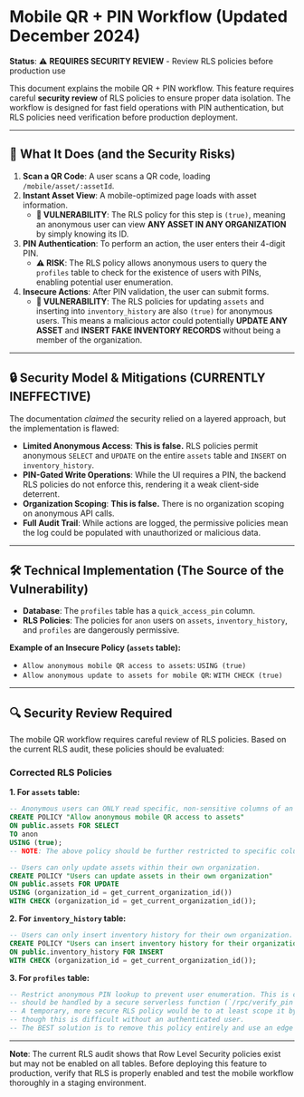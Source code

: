 # Mobile QR + PIN Workflow (Updated December 2024)

**Status**: ⚠️ **REQUIRES SECURITY REVIEW** - Review RLS policies before production use

This document explains the mobile QR + PIN workflow. This feature requires careful **security review** of RLS policies to ensure proper data isolation. The workflow is designed for fast field operations with PIN authentication, but RLS policies need verification before production deployment.

---

## 🎯 **What It Does (and the Security Risks)**

1.  **Scan a QR Code**: A user scans a QR code, loading `/mobile/asset/:assetId`.
2.  **Instant Asset View**: A mobile-optimized page loads with asset information.
    -   **🚨 VULNERABILITY**: The RLS policy for this step is `(true)`, meaning an anonymous user can view **ANY ASSET IN ANY ORGANIZATION** by simply knowing its ID.
3.  **PIN Authentication**: To perform an action, the user enters their 4-digit PIN.
    -   **⚠️ RISK**: The RLS policy allows anonymous users to query the `profiles` table to check for the existence of users with PINs, enabling potential user enumeration.
4.  **Insecure Actions**: After PIN validation, the user can submit forms.
    -   **🚨 VULNERABILITY**: The RLS policies for updating `assets` and inserting into `inventory_history` are also `(true)` for anonymous users. This means a malicious actor could potentially **UPDATE ANY ASSET** and **INSERT FAKE INVENTORY RECORDS** without being a member of the organization.

---

## 🔒 **Security Model & Mitigations (CURRENTLY INEFFECTIVE)**

The documentation *claimed* the security relied on a layered approach, but the implementation is flawed:

-   **Limited Anonymous Access**: **This is false.** RLS policies permit anonymous `SELECT` and `UPDATE` on the entire `assets` table and `INSERT` on `inventory_history`.
-   **PIN-Gated Write Operations**: While the UI requires a PIN, the backend RLS policies do not enforce this, rendering it a weak client-side deterrent.
-   **Organization Scoping**: **This is false.** There is no organization scoping on anonymous API calls.
-   **Full Audit Trail**: While actions are logged, the permissive policies mean the log could be populated with unauthorized or malicious data.

---

## 🛠️ **Technical Implementation (The Source of the Vulnerability)**

-   **Database**: The `profiles` table has a `quick_access_pin` column.
-   **RLS Policies**: The policies for `anon` users on `assets`, `inventory_history`, and `profiles` are dangerously permissive.

**Example of an Insecure Policy (`assets` table):**
-   `Allow anonymous mobile QR access to assets`: `USING (true)`
-   `Allow anonymous update to assets for mobile QR`: `WITH CHECK (true)`

---

## 🔍 **Security Review Required**

The mobile QR workflow requires careful review of RLS policies. Based on the current RLS audit, these policies should be evaluated:

### **Corrected RLS Policies**

**1. For `assets` table:**

```sql
-- Anonymous users can ONLY read specific, non-sensitive columns of an asset.
CREATE POLICY "Allow anonymous mobile QR access to assets"
ON public.assets FOR SELECT
TO anon
USING (true);
-- NOTE: The above policy should be further restricted to specific columns if possible.

-- Users can only update assets within their own organization.
CREATE POLICY "Users can update assets in their own organization"
ON public.assets FOR UPDATE
USING (organization_id = get_current_organization_id())
WITH CHECK (organization_id = get_current_organization_id());
```

**2. For `inventory_history` table:**

```sql
-- Users can only insert inventory history for their own organization.
CREATE POLICY "Users can insert inventory history for their organization"
ON public.inventory_history FOR INSERT
WITH CHECK (organization_id = get_current_organization_id());
```

**3. For `profiles` table:**

```sql
-- Restrict anonymous PIN lookup to prevent user enumeration. This is complex and ideally
-- should be handled by a secure serverless function (`/rpc/verify_pin`).
-- A temporary, more secure RLS policy would be to at least scope it by organization if possible,
-- though this is difficult without an authenticated user.
-- The BEST solution is to remove this policy entirely and use an edge function.
```

---

**Note**: The current RLS audit shows that Row Level Security policies exist but may not be enabled on all tables. Before deploying this feature to production, verify that RLS is properly enabled and test the mobile workflow thoroughly in a staging environment.